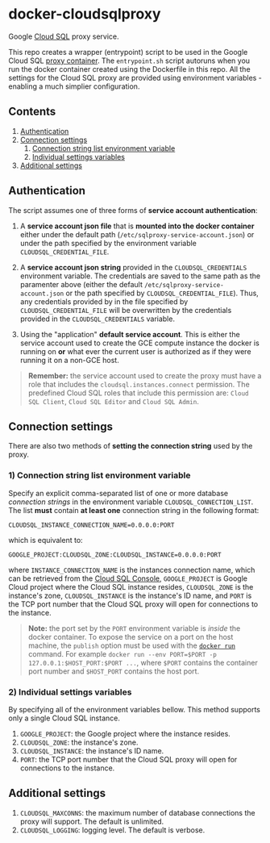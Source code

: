 # docker-cloudsqlproxy

Google [Cloud SQL](https://cloud.google.com/sql) proxy service.

This repo creates a wrapper (entrypoint) script to be used in the Google Cloud SQL [proxy container](https://cloud.google.com/sql/docs/mysql/connect-docker). The `entrypoint.sh` script autoruns when you run the docker container created using the Dockerfile in this repo.  All the settings for the Cloud SQL proxy are provided using environment variables - enabling a much simplier configuration.

## Contents

1. [Authentication](#authentication)
2. [Connection settings](#connection-settings)
    1. [Connection string list environment variable](#1-connection-string-list-environment-variable)
    1. [Individual settings variables](#2-individual-settings-variables)
3. [Additional settings](#additional-settings)

## Authentication

The script assumes one of three forms of **service account authentication**:

1) A **service account json file** that is **mounted into the docker container** either under the default path (`/etc/sqlproxy-service-account.json`) or under the path specified by the environment variable `CLOUDSQL_CREDENTIAL_FILE`.

2) A **service account json string** provided in the `CLOUDSQL_CREDENTIALS` environment variable. The credentials are saved to the same path as the paramenter above (either the default `/etc/sqlproxy-service-account.json` or the path specified by `CLOUDSQL_CREDENTIAL_FILE`). Thus, any credentials provided by in the file specified by `CLOUDSQL_CREDENTIAL_FILE` will be overwritten by the credentials provided in the `CLOUDSQL_CREDENTIALS` variable.

3) Using the "application" **default service account**. This is either the service account used to create the GCE compute instance the docker is running on **or** what ever the current user is authorized as if they were running it on a non-GCE host.

> **Remember:** the service account used to create the proxy must have a role that includes the `cloudsql.instances.connect` permission. The predefined Cloud SQL roles that include this permission are: `Cloud SQL Client`, `Cloud SQL Editor` and `Cloud SQL Admin`.

## Connection settings

There are also two methods of **setting the connection string** used by the proxy.

### 1) Connection string list environment variable

Specify an explicit comma-separated list of one or more database _connection strings_ in the environment variable `CLOUDSQL_CONNECTION_LIST`. The list **must** contain **at least one** connection string in the following format:

```text
CLOUDSQL_INSTANCE_CONNECTION_NAME=0.0.0.0:PORT
```

which is equivalent to:

```text
GOOGLE_PROJECT:CLOUDSQL_ZONE:CLOUDSQL_INSTANCE=0.0.0.0:PORT
```

where `INSTANCE_CONNECTION_NAME` is the instances connection name, which can be retrieved from the [Cloud SQL Console](https://console.cloud.google.com/sql/instances), `GOOGLE_PROJECT` is Google Cloud project where the Cloud SQL instance resides, `CLOUDSQL_ZONE` is the instance's zone, `CLOUDSQL_INSTANCE` is the instance's ID name, and `PORT` is the TCP port number that the Cloud SQL proxy will open for connections to the instance.

> **Note:** the port set by the `PORT` environment variable is _inside_ the docker container. To expose the service on a port on the host machine, the `publish` option must be used with the [`docker run`](https://docs.docker.com/engine/reference/commandline/run) command. For example `docker run --env PORT=$PORT -p 127.0.0.1:$HOST_PORT:$PORT ...`, where `$PORT` contains the container port number and `$HOST_PORT` contains the host port.

### 2) Individual settings variables

By specifying all of the environment variables bellow. This method supports only a single Cloud SQL instance.

1. `GOOGLE_PROJECT`: the Google project where the instance resides.
2. `CLOUDSQL_ZONE`: the instance's zone.
3. `CLOUDSQL_INSTANCE`: the instance's ID name.
4. `PORT`: the TCP port number that the Cloud SQL proxy will open for connections to the instance.

## Additional settings

1. `CLOUDSQL_MAXCONNS`: the maximum number of database connections the proxy will support. The default is unlimited.
2. `CLOUDSQL_LOGGING`: logging level. The default is verbose.
